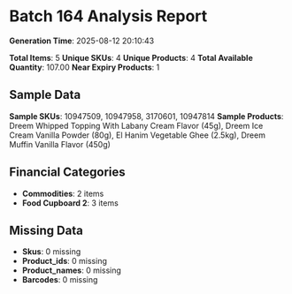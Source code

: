 # Batch 164 Analysis Report

**Generation Time**: 2025-08-12 20:10:43

**Total Items**: 5
**Unique SKUs**: 4
**Unique Products**: 4
**Total Available Quantity**: 107.00
**Near Expiry Products**: 1

## Sample Data
**Sample SKUs**: 10947509, 10947958, 3170601, 10947814
**Sample Products**: Dreem Whipped Topping With Labany Cream Flavor (45g), Dreem Ice Cream Vanilla Powder (80g), El Hanim Vegetable Ghee (2.5kg), Dreem Muffin Vanilla Flavor (450g)

## Financial Categories
- **Commodities**: 2 items
- **Food Cupboard 2**: 3 items

## Missing Data
- **Skus**: 0 missing
- **Product_ids**: 0 missing
- **Product_names**: 0 missing
- **Barcodes**: 0 missing
